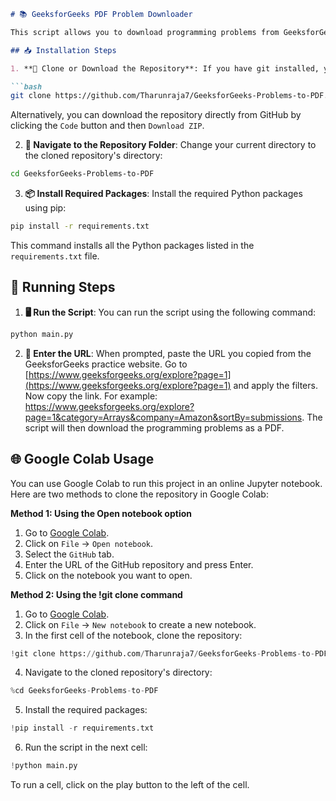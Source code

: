 
```markdown
# 📚 GeeksforGeeks PDF Problem Downloader

This script allows you to download programming problems from GeeksforGeeks as a PDF. You just need to specify the filters on the GeeksforGeeks practice website, copy the URL, and paste it into the script.

## 📥 Installation Steps

1. **🔗 Clone or Download the Repository**: If you have git installed, you can clone the repository using the following command in your terminal:

```bash
git clone https://github.com/Tharunraja7/GeeksforGeeks-Problems-to-PDF.git
```

Alternatively, you can download the repository directly from GitHub by clicking the `Code` button and then `Download ZIP`.

2. **📁 Navigate to the Repository Folder**: Change your current directory to the cloned repository's directory:

```bash
cd GeeksforGeeks-Problems-to-PDF
```

3. **📦 Install Required Packages**: Install the required Python packages using pip:

```bash
pip install -r requirements.txt
```

This command installs all the Python packages listed in the `requirements.txt` file.

## 🚀 Running Steps

1. **🖥️ Run the Script**: You can run the script using the following command:

```bash
python main.py
```

2. **🔗 Enter the URL**: When prompted, paste the URL you copied from the GeeksforGeeks practice website. Go to [https://www.geeksforgeeks.org/explore?page=1](https://www.geeksforgeeks.org/explore?page=1) and apply the filters. Now copy the link. For example: https://www.geeksforgeeks.org/explore?page=1&category=Arrays&company=Amazon&sortBy=submissions. The script will then download the programming problems as a PDF.

## 🌐 Google Colab Usage

You can use Google Colab to run this project in an online Jupyter notebook. Here are two methods to clone the repository in Google Colab:

**Method 1: Using the Open notebook option**
1. Go to [Google Colab](https://colab.research.google.com/).
2. Click on `File` -> `Open notebook`.
3. Select the `GitHub` tab.
4. Enter the URL of the GitHub repository and press Enter.
5. Click on the notebook you want to open.

**Method 2: Using the !git clone command**
1. Go to [Google Colab](https://colab.research.google.com/).
2. Click on `File` -> `New notebook` to create a new notebook.
3. In the first cell of the notebook, clone the repository:

```python
!git clone https://github.com/Tharunraja7/GeeksforGeeks-Problems-to-PDF.git
```

4. Navigate to the cloned repository's directory:

```python
%cd GeeksforGeeks-Problems-to-PDF
```

5. Install the required packages:

```python
!pip install -r requirements.txt
```

6. Run the script in the next cell:

```python
!python main.py
```

To run a cell, click on the play button to the left of the cell.
